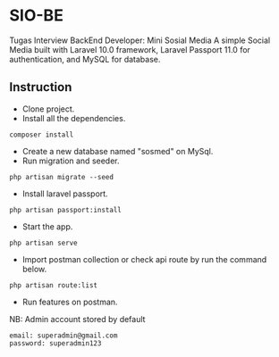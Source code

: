 # SIO-BE
Tugas Interview BackEnd Developer: Mini Sosial Media
A simple Social Media built with Laravel 10.0 framework, Laravel Passport 11.0 for authentication, and MySQL for database.

## Instruction
- Clone project.
- Install all the dependencies.
```
composer install
```
- Create a new database named "sosmed" on MySql.
- Run migration and seeder.
```
php artisan migrate --seed
```
- Install laravel passport.
```
php artisan passport:install
```
- Start the app.
```
php artisan serve
```
- Import postman collection or check api route by run the command below.
```
php artisan route:list
```
- Run features on postman.


NB: Admin account stored by default
```
email: superadmin@gmail.com
password: superadmin123
```